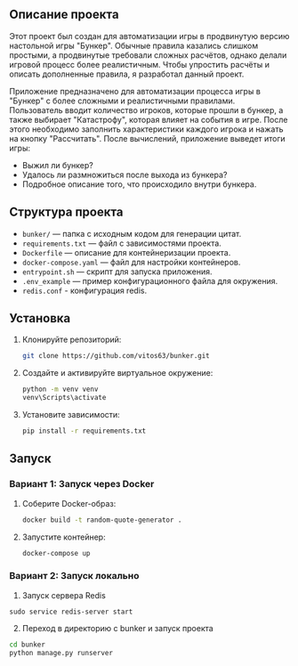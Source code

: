## Описание проекта

Этот проект был создан для автоматизации игры в продвинутую версию настольной игры "Бункер". Обычные правила казались слишком простыми, а продвинутые требовали сложных расчётов, однако делали игровой процесс более реалистичным. Чтобы упростить расчёты и описать дополненные правила, я разработал данный проект.

Приложение предназначено для автоматизации процесса игры в "Бункер" с более сложными и реалистичными правилами. Пользователь вводит количество игроков, которые прошли в бункер, а также выбирает "Катастрофу", которая влияет на события в игре. После этого необходимо заполнить характеристики каждого игрока и нажать на кнопку "Рассчитать".
После вычислений, приложение выведет итоги игры:

- Выжил ли бункер?
- Удалось ли размножиться после выхода из бункера?
- Подробное описание того, что происходило внутри бункера.

## Структура проекта

- `bunker/` — папка с исходным кодом для генерации цитат.
- `requirements.txt` — файл с зависимостями проекта.
- `Dockerfile` — описание для контейнеризации проекта.
- `docker-compose.yaml` — файл для настройки контейнеров.
- `entrypoint.sh` — скрипт для запуска приложения.
- `.env_example` — пример конфигурационного файла для окружения.
- `redis.conf` - конфигурация redis.

## Установка


1. Клонируйте репозиторий:

    ```bash
    git clone https://github.com/vitos63/bunker.git
    ```

2. Создайте и активируйте виртуальное окружение:

    ```bash
    python -m venv venv
    venv\Scripts\activate 
    ```

3. Установите зависимости:

    ```bash
    pip install -r requirements.txt
    ```

## Запуск

### Вариант 1: Запуск через Docker

1. Соберите Docker-образ:

    ```bash
    docker build -t random-quote-generator .
    ```

2. Запустите контейнер:

    ```bash
    docker-compose up
    ```

### Вариант 2: Запуск локально

1. Запуск сервера Redis

```sudo service redis-server start```

2. Переход в директорию с bunker и запуск проекта

```bash
cd bunker
python manage.py runserver